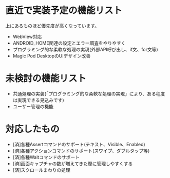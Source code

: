 # 直近で実装予定の機能リスト

上にあるものほど優先度が高くなっています。

- WebView対応
- ANDROID_HOME関連の設定とエラー調査をやりやすく
- プログラミング的な柔軟な処理の実現(外部API呼び出し、if文、for文等)
- Magic Pod DesktopのUIデザイン改善

# 未検討の機能リスト

- 共通処理の実装(「プログラミング的な柔軟な処理の実現」により、ある程度は実現できる見込みです)
- ユーザー管理の機能


# 対応したもの

- [済]各種Assertコマンドのサポート(テキスト、Visible、Enabled)
- [済]各種アクションコマンドのサポート(スワイプ、ダブルタップ等)
- [済]各種Waitコマンドのサポート
- [済]画面キャプチャの数が増えてきた際に管理しやすくする
- [済]スクロールまわりの処理
